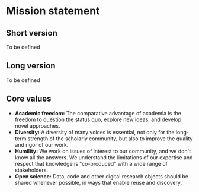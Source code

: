# Mission statement

## Short version

To be defined

## Long version

To be defined

## Core values

* **Academic freedom:** The comparative advantage of academia is the freedom to question the status quo, explore new ideas, and develop novel approaches.
* **Diversity:** A diversity of many voices is essential, not only for the long-term strength of the scholarly community, but also to improve the quality and rigor of our work.
* **Humility:** We work on issues of interest to our community, and we don't know all the answers. We understand the limitations of our expertise and respect that knowledge is "co-produced" with a wide range of stakeholders.
* **Open science:** Data, code and other digital research objects should be shared whenever possible, in ways that enable reuse and discovery.
